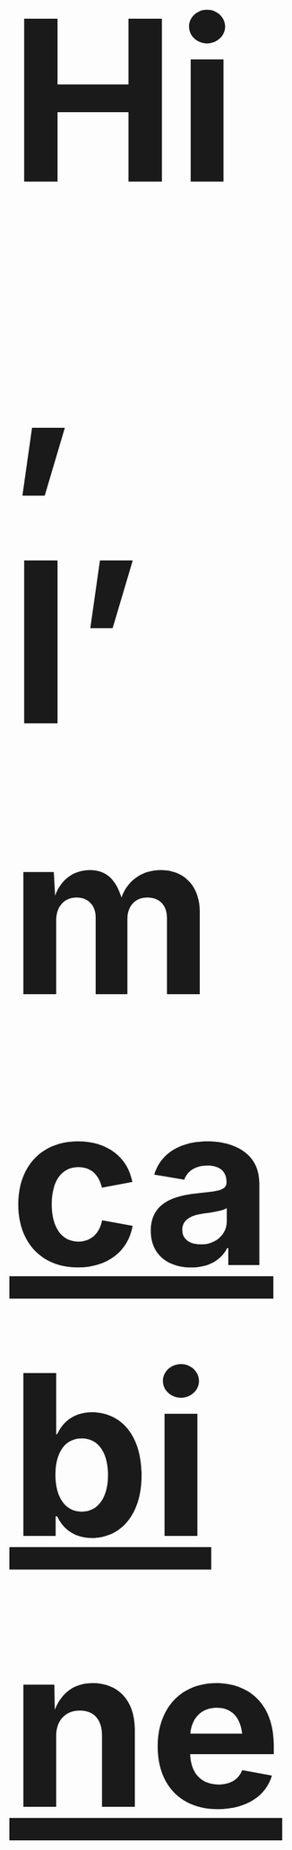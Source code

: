 <h1 align=”center” style="font-size:400px;">
Hi, I’m <a href=”https://www.cabinetkumarshah.com.np/" target=”_blank” rel=”noreferrer”>cabinet shah (Data Analyst)</a> 👋
</h1> 
 
| Social-sites | Web-Portfolio | Digital Badges | LinkedIn | Personal Site | WhatsApp | Instagram | Facebook | YouTube |
| :----------: | :---: | :---: | :---: | :---: | :---: | :---: | :---: | :---: |
| Press ME 👉 | [![Portfolio](http://img.shields.io/badge/Web-Portfolio-blue.png)](https://www.cabinetkumarshah.com.np/) | [<img src="https://user-images.githubusercontent.com/53578487/163569250-489db9f8-fa0c-42b8-a635-3dd30ac158e8.png" width="25" height="25" />](https://www.credly.com/users/cabinetshah/badges) | [<img src="https://user-images.githubusercontent.com/53578487/163301223-4d3492fb-5dad-465e-915e-70924c14f0ca.png" width="25" height="25" />](https://www.linkedin.com/in/cabinetshah/) | [<img src="https://user-images.githubusercontent.com/53578487/163303160-ebf9d1d0-f728-47ac-82a4-9075c3898bc4.png" width="25" height="25" />](https://www.cabinetkumarshah.com.np/) | [<img src="https://user-images.githubusercontent.com/53578487/163302509-e27d55ed-8584-47b2-bfcf-6ebd36055743.png" width="25" height="25" />](https://wa.me/message/XQJGPQTNIYQPP1) | [<img src="https://user-images.githubusercontent.com/53578487/163569044-840af3ef-acc4-4c8f-b31c-0b7495662008.png" width="25" height="25" />](https://www.instagram.com/cabinetshah/) | [<img src="https://user-images.githubusercontent.com/53578487/163569576-3790b03d-f2f8-4c3b-b4f6-900e2d3d9d05.png" width="25" height="25" />](https://www.facebook.com/cabinetshah.cool) | [<img src="https://user-images.githubusercontent.com/53578487/163569823-e350ce91-7126-46e4-a2cd-86cc72de0e60.png" width="25" height="25" />](https://youtube.com/channel/UCvcbOCAO3JX-GfS7kl2X5rg) | 
_______

[![Anurag’s github stats](https://github-readme-stats.vercel.app/api?username=cabinetshah2710)](https://github.com/cabinetshah2710) &emsp;
[![Top Langs](https://github-readme-stats.vercel.app/api/top-langs/?username=cabinetshah2710)](https://github.com/cabinetshah2710)

_________

 
| Excellent Hold Over | Skill-Sets |
| :----------: | :--- |
| Languages |![Python](https://img.shields.io/badge/python-3670A0?style=for-the-badge&logo=python&logoColor=ffdd54) ![R](https://img.shields.io/badge/r-%23276DC3.svg?style=for-the-badge&logo=r&logoColor=white) ![Scala](https://img.shields.io/badge/scala-%23DC322F.svg?style=for-the-badge&logo=scala&logoColor=white) ![Java](https://img.shields.io/badge/java-%23ED8B00.svg?style=for-the-badge&logo=java&logoColor=white) ![C++](https://img.shields.io/badge/c++-%2300599C.svg?style=for-the-badge&logo=c%2B%2B&logoColor=white) ![C](https://img.shields.io/badge/c-%2300599C.svg?style=for-the-badge&logo=c&logoColor=white) ![HTML5](https://img.shields.io/badge/html5-%23E34F26.svg?style=for-the-badge&logo=html5&logoColor=white) ![JavaScript](https://img.shields.io/badge/javascript-%23323330.svg?style=for-the-badge&logo=javascript&logoColor=%23F7DF1E) ![CSS3](https://img.shields.io/badge/css3-%231572B6.svg?style=for-the-badge&logo=css3&logoColor=white) |
| FrameWork | ![Anaconda](https://img.shields.io/badge/Anaconda-%2344A833.svg?style=for-the-badge&logo=anaconda&logoColor=white) ![Apache Kafka](https://img.shields.io/badge/Apache%20Kafka-000?style=for-the-badge&logo=apachekafka) ![Chart.js](https://img.shields.io/badge/chart.js-F5788D.svg?style=for-the-badge&logo=chart.js&logoColor=white) ![Django](https://img.shields.io/badge/django-%23092E20.svg?style=for-the-badge&logo=django&logoColor=white) ![Flask](https://img.shields.io/badge/flask-%23000.svg?style=for-the-badge&logo=flask&logoColor=white) ![OpenCV](https://img.shields.io/badge/opencv-%23white.svg?style=for-the-badge&logo=opencv&logoColor=white) ![Yarn](https://img.shields.io/badge/yarn-%232C8EBB.svg?style=for-the-badge&logo=yarn&logoColor=white) |
| IDEs/Editors | ![Eclipse](https://img.shields.io/badge/Eclipse-FE7A16.svg?style=for-the-badge&logo=Eclipse&logoColor=white) ![Jupyter Notebook](https://img.shields.io/badge/jupyter-%23FA0F00.svg?style=for-the-badge&logo=jupyter&logoColor=white) ![PyCharm](https://img.shields.io/badge/pycharm-143?style=for-the-badge&logo=pycharm&logoColor=black&color=black&labelColor=green) ![Spyder](https://img.shields.io/badge/Spyder-838485?style=for-the-badge&logo=spyder%20ide&logoColor=maroon) ![Sublime Text](https://img.shields.io/badge/sublime_text-%23575757.svg?style=for-the-badge&logo=sublime-text&logoColor=important) ![Visual Studio Code](https://img.shields.io/badge/Visual%20Studio%20Code-0078d7.svg?style=for-the-badge&logo=visual-studio-code&logoColor=white)|
| Dependencies | ![NumPy](https://img.shields.io/badge/numpy-%23013243.svg?style=for-the-badge&logo=numpy&logoColor=white) ![Pandas](https://img.shields.io/badge/pandas-%23150458.svg?style=for-the-badge&logo=pandas&logoColor=white) ![Plotly](https://img.shields.io/badge/Plotly-%233F4F75.svg?style=for-the-badge&logo=plotly&logoColor=white) ![PyTorch](https://img.shields.io/badge/PyTorch-%23EE4C2C.svg?style=for-the-badge&logo=PyTorch&logoColor=white) ![scikit-learn](https://img.shields.io/badge/scikit--learn-%23F7931E.svg?style=for-the-badge&logo=scikit-learn&logoColor=white) ![SciPy](https://img.shields.io/badge/SciPy-%230C55A5.svg?style=for-the-badge&logo=scipy&logoColor=%white) |
| Operating System | ![Android](https://img.shields.io/badge/Android-3DDC84?style=for-the-badge&logo=android&logoColor=white) ![Kali](https://img.shields.io/badge/Kali-268BEE?style=for-the-badge&logo=kalilinux&logoColor=white) ![Linux](https://img.shields.io/badge/Linux-FCC624?style=for-the-badge&logo=linux&logoColor=black) ![Mac OS](https://img.shields.io/badge/mac%20os-000000?style=for-the-badge&logo=macos&logoColor=F0F0F0)	![Red Hat](https://img.shields.io/badge/Red%20Hat-EE0000?style=for-the-badge&logo=redhat&logoColor=white) ![Ubuntu](https://img.shields.io/badge/Ubuntu-E95420?style=for-the-badge&logo=ubuntu&logoColor=white) ![Windows](https://img.shields.io/badge/Windows-0078D6?style=for-the-badge&logo=windows&logoColor=white) ![Windows XP](https://img.shields.io/badge/Windows%20xp-003399?style=for-the-badge&logo=windowsxp&logoColor=white) |
| Servers | 	![Apache](https://img.shields.io/badge/apache-%23D42029.svg?style=for-the-badge&logo=apache&logoColor=white) ![Apache Flink](https://img.shields.io/badge/Apache%20Flink-E6526F?style=for-the-badge&logo=Apache%20Flink&logoColor=white) ![Apache Maven](https://img.shields.io/badge/Apache%20Maven-C71A36?style=for-the-badge&logo=Apache%20Maven&logoColor=white) ![Gunicorn](https://img.shields.io/badge/gunicorn-%298729.svg?style=for-the-badge&logo=gunicorn&logoColor=white) |
| MS-office | ![Microsoft Excel](https://img.shields.io/badge/Microsoft_Excel-217346?style=for-the-badge&logo=microsoft-excel&logoColor=white) ![Microsoft PowerPoint](https://img.shields.io/badge/Microsoft_PowerPoint-B7472A?style=for-the-badge&logo=microsoft-powerpoint&logoColor=white) ![Microsoft Access](https://img.shields.io/badge/Microsoft_Access-A4373A?style=for-the-badge&logo=microsoft-access&logoColor=white) ![Microsoft Word](https://img.shields.io/badge/Microsoft_Word-2B579A?style=for-the-badge&logo=microsoft-word&logoColor=white) ![Microsoft Office](https://img.shields.io/badge/Microsoft_Office-D83B01?style=for-the-badge&logo=microsoft-office&logoColor=white)|
| Databases | ![ApacheCassandra](https://img.shields.io/badge/cassandra-%231287B1.svg?style=for-the-badge&logo=apache-cassandra&logoColor=white) ![MySQL](https://img.shields.io/badge/mysql-%2300f.svg?style=for-the-badge&logo=mysql&logoColor=white)	![SQLite](https://img.shields.io/badge/sqlite-%2307405e.svg?style=for-the-badge&logo=sqlite&logoColor=white) |



--------------------------------

# Cancer-Detection-Analysis-Via-ML-algorithms

[Access complete Project code](https://github.com/cabinetshah2710/Cancer-Detection-Analysis-Via-ML-algorithms)

______

## To have access over Web app

[![Website](http://img.shields.io/badge/App-Website-blue.png)](https://medicaap.herokuapp.com/)

______________


## Project Teams


#### Senate shah [<img src="https://user-images.githubusercontent.com/53578487/163301223-4d3492fb-5dad-465e-915e-70924c14f0ca.png" width="25" height="25" />](https://www.linkedin.com/in/senate-shah-7662b8191/)

#### Abhishek Verma [<img src="https://user-images.githubusercontent.com/53578487/163301223-4d3492fb-5dad-465e-915e-70924c14f0ca.png" width="25" height="25" />](https://www.linkedin.com/in/abhishek-verma-b09796165)

#### Prashant Kumar [<img src="https://user-images.githubusercontent.com/53578487/163301223-4d3492fb-5dad-465e-915e-70924c14f0ca.png" width="25" height="25" />](https://www.linkedin.com/in/prashantkr228/)

______________

## Live video for successfully deployment of Web App
[Watch live successfully Deployment](https://youtu.be/O8lzYBbnDDI)
 
<img src="https://user-images.githubusercontent.com/53578487/163946576-020e57e2-a7b3-4740-9e92-fccf8d1aac94.png" width="900"/>

--------------------------------------------------------------------------------------------------------------------------------
### [Web App Home Interface ](https://medicaap.herokuapp.com/)

<img src="https://user-images.githubusercontent.com/53578487/163946901-4097c338-61c0-48d1-b01d-9a88ae497371.jpeg" width="900"/>

--------------------------------------------------------------------------------------------------------------------------------
### [Prostate cancer Prediction Interface ](https://medicaap.herokuapp.com/index)
#### [Model Accuracy comparison](https://medicaap.herokuapp.com/pcpaccuracy)
<img src="https://user-images.githubusercontent.com/53578487/163748748-1527ff3a-a17b-45e9-ae12-48c1788ef0c7.jpeg" width="900" />


 --------------------------------------------------------------------------------------------------------------------------------
### [Breast cancer Prediction Interface ](https://medicaap.herokuapp.com/bcpindex)
#### [Model Accuracy comparison](https://medicaap.herokuapp.com/bcpaccuracy)
<img src="https://user-images.githubusercontent.com/53578487/163748671-bea94a1e-ac9f-45c1-801d-431eb878ddb3.jpeg" width="900" />

--------------------------------------------------------------------------------------------------------------------------------
### [Lung cancer Prediction Interface ](https://medicaap.herokuapp.com/lcpindex)
#### [Model Accuracy comparison](https://medicaap.herokuapp.com/lcpaccuracy)
<img src="https://user-images.githubusercontent.com/53578487/163748790-c9fcd0fe-f667-42dc-9120-4851dd322b0c.jpeg" width="900" />


--------------------------------------------------------------------------------------------------------------------------------
### [Upload Dataset Interface ](https://medicaap.herokuapp.com/demo)
<img src="https://user-images.githubusercontent.com/53578487/163749170-a54f3ad3-9542-4bc4-ad33-dd150bf84dea.jpeg" width="900" />

--------------------------------------------------------------------------------------------------------------------------------
### [Developers Interface ](https://medicaap.herokuapp.com/developer)
<img src="https://user-images.githubusercontent.com/53578487/163749215-b9a26423-9abd-4f89-bd79-c22bec868992.jpeg" width="900" />


--------------------------------------------------------------------------------------------------------------------------------
### [Catch Us Interface ](https://medicaap.herokuapp.com/Registration)
<img src="https://user-images.githubusercontent.com/53578487/163749598-ad9ceb8c-2821-44ec-b082-7909baa18c13.png" width="900" />


--------------------------------------------------------------------------------------------------------------------------------
### [FeedBack Interface ](https://medicaap.herokuapp.com/test)
<img src="https://user-images.githubusercontent.com/53578487/163749557-22f4c248-be68-4ee6-846a-ec8390c37dd6.png" width="900" />


 
 

